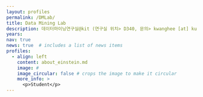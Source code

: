 ```yaml
---
layout: profiles
permalink: /DMLab/
title: Data Mining Lab
description: 데이터마이닝연구실@kit (연구실 위치> D340, 문의> kwanghee [at] kumoh.ac.kr)
years: 
nav: true
news: true  # includes a list of news items
profiles:
  - align: left
    content: about_einstein.md
    image: #
    image_circular: false # crops the image to make it circular
    more_info: >
      <p>Student</p>
---
```

